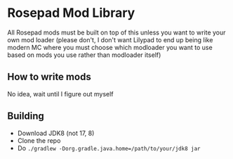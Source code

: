 # Rosepad Mod Library

All Rosepad mods must be built on top of this unless you want to write your own mod loader (please don't, I don't want
Lilypad to end up being like modern MC where you must choose which modloader you want to use based on mods you use
rather than modloader itself)

## How to write mods

No idea, wait until I figure out myself

## Building

- Download JDK8 (not 17, 8)
- Clone the repo
- Do `./gradlew -Dorg.gradle.java.home=/path/to/your/jdk8 jar`


